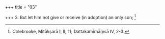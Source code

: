 +++
title = "03"

+++
3. But let him not give or receive (in adoption) an only son; [^2] 


[^2]:  Colebrooke, Mitākṣarā I, II, 11; Dattakamīmāṃsā IV, 2-3.
